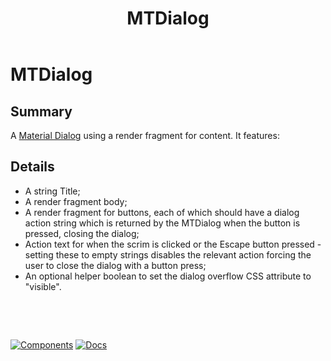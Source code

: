 ﻿---
uid: C.MTDialog
title: MTDialog
---
# MTDialog

## Summary

A [Material Dialog](https://github.com/material-components/material-components-web/tree/v7.0.0/packages/mdc-dialog#dialogs) using a render fragment for content. It features:

## Details

- A string Title;
- A render fragment body;
- A render fragment for buttons, each of which should have a dialog action string which is returned by the MTDialog when the button is pressed, closing the dialog;
- Action text for when the scrim is clicked or the Escape button pressed - setting these to empty strings disables the relevant action forcing the user to close the dialog with a button press;
- An optional helper boolean to set the dialog overflow CSS attribute to "visible".

&nbsp;

&nbsp;

[![Components](https://img.shields.io/static/v1?label=Components&message=Core&color=blue)](xref:A.CoreComponents)
[![Docs](https://img.shields.io/static/v1?label=API%20Documentation&message=MTDialog&color=brightgreen)](xref:BlazorMdc.MTDialog)